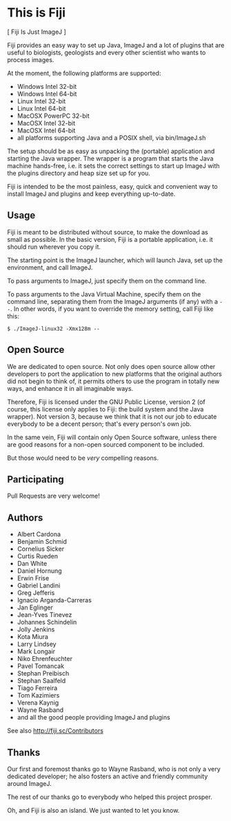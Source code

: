 This is Fiji
============

[ Fiji Is Just ImageJ ]

Fiji provides an easy way to set up Java, ImageJ and a lot of plugins
that are useful to biologists, geologists and every other scientist who
wants to process images.

At the moment, the following platforms are supported:

- Windows Intel 32-bit
- Windows Intel 64-bit
- Linux Intel 32-bit
- Linux Intel 64-bit
- MacOSX PowerPC 32-bit
- MacOSX Intel 32-bit
- MacOSX Intel 64-bit
- all platforms supporting Java and a POSIX shell, via bin/ImageJ.sh

The setup should be as easy as unpacking the (portable) application and
starting the Java wrapper. The wrapper is a program that starts the Java
machine hands-free, i.e. it sets the correct settings to start up ImageJ
with the plugins directory and heap size set up for you.

Fiji is intended to be the most painless, easy, quick and convenient way
to install ImageJ and plugins and keep everything up-to-date.


Usage
-----

Fiji is meant to be distributed without source, to make the download as
small as possible. In the basic version, Fiji is a portable application,
i.e. it should run wherever you copy it.

The starting point is the ImageJ launcher, which will launch Java, set
up the environment, and call ImageJ.

To pass arguments to ImageJ, just specify them on the command line.

To pass arguments to the Java Virtual Machine, specify them on the
command line, separating them from the ImageJ arguments (if any) with a
`--`.  In other words, if you want to override the memory setting, call
Fiji like this:

	$ ./ImageJ-linux32 -Xmx128m --

Open Source
-----------

We are dedicated to open source. Not only does open source allow other
developers to port the application to new platforms that the original
authors did not begin to think of, it permits others to use the program
in totally new ways, and enhance it in all imaginable ways.

Therefore, Fiji is licensed under the GNU Public License, version 2 (of
course, this license only applies to Fiji: the build system and the Java
wrapper). Not version 3, because we think that it is not our job to
educate everybody to be a decent person; that's every person's own job.

In the same vein, Fiji will contain only Open Source software, unless
there are good reasons for a non-open sourced component to be included.

But those would need to be _very_ compelling reasons.

Participating
-------------

Pull Requests are very welcome!

Authors
-------

* Albert Cardona
* Benjamin Schmid
* Cornelius Sicker
* Curtis Rueden
* Dan White
* Daniel Hornung
* Erwin Frise
* Gabriel Landini
* Greg Jefferis
* Ignacio Arganda-Carreras
* Jan Eglinger
* Jean-Yves Tinevez
* Johannes Schindelin
* Jolly Jenkins
* Kota Miura
* Larry Lindsey
* Mark Longair
* Niko Ehrenfeuchter
* Pavel Tomancak
* Stephan Preibisch
* Stephan Saalfeld
* Tiago Ferreira
* Tom Kazimiers
* Verena Kaynig
* Wayne Rasband
* and all the good people providing ImageJ and plugins

See also http://fiji.sc/Contributors

Thanks
------

Our first and foremost thanks go to Wayne Rasband, who is not only a
very dedicated developer; he also fosters an active and friendly
community around ImageJ.

The rest of our thanks go to everybody who helped this project prosper.

Oh, and Fiji is also an island. We just wanted to let you know.
